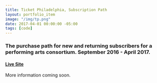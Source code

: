 ```yaml
---
title: Ticket Philadelphia, Subscription Path
layout: portfolio_item
image: "/img/tp.png"
date: 2017-04-01 00:00:00 -05:00
tags: [code]
---
```


### The purchase path for new and returning subscribers for a performing arts consortium. September 2016 - April 2017.
#### [Live Site](https://www.ticketphiladelphia.org/)

More information coming soon.
